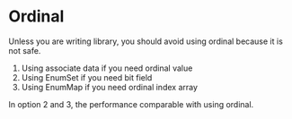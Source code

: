 # Ordinal

Unless you are writing library, you should avoid using ordinal because it is not safe.

1. Using associate data if you need ordinal value
2. Using EnumSet if you need bit field
3. Using EnumMap if you need ordinal index array  

In option 2 and 3, the performance comparable with using ordinal.